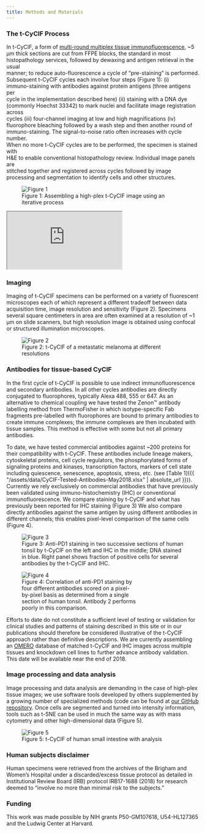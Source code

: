 ```yaml
---
title: Methods and Materials
---
```


### The t-CyCIF Process

In t-CyCIF, a form of 
<a href="https://www.ncbi.nlm.nih.gov/pmc/articles/PMC3718135/" target="_blank">
multi-round multiplex tissue immunofluorescence</a>, 
~5 µm thick sections are cut from FFPE blocks, the standard in most
histopathology services, followed by dewaxing and antigen retrieval in the usual	
manner; to reduce auto-fluorescence a cycle of “pre-staining” is performed.	
Subsequent t-CyCIF cycles each involve four steps (Figure 1): (i)	
immuno-staining with antibodies against protein antigens (three antigens per	
cycle in the implementation described here) (ii) staining with a DNA dye	
(commonly Hoechst 33342) to mark nuclei and facilitate image registration across	
cycles (iii) four-channel imaging at low and high magnifications (iv)	
fluorophore bleaching followed by a wash step and then another round of	
immuno-staining. The signal-to-noise ratio often increases with cycle number.	
When no more t-CyCIF cycles are to be performed, the specimen is stained with	
H&E to enable conventional histopathology review. Individual image panels are	
stitched together and registered across cycles followed by image processing and	
segmentation to identify cells and other structures.

<figure class="image text-center mx-1 my-4 m-md-5">
    <div style="max-width:800px" class="d-inline-block">
        <img src="{{ "/assets/img/figure1.jpg" | absolute_url }}"
            alt="Figure 1"
            class="figure-img img-fluid">
        <figcaption class="figure-caption text-white">
            Figure 1: Assembling a high-plex t-CyCIF image using an
            iterative process
        </figcaption>
    </div>
</figure>

<div class="text-center mx-1 my-4 m-md-5">
    <div class="embed-responsive embed-responsive-1by1 d-inline-block" style="max-width:400px">
        <iframe class="embed-responsive-item" src="https://player.vimeo.com/video/269904895"></iframe>
    </div>
</div>

### Imaging

Imaging of t-CyCIF specimens can be performed on a variety of fluorescent
microscopes each of which represent a different tradeoff between data
acquisition time, image resolution and sensitivity (Figure 2). Specimens several
square centimeters in area are often examined at a resolution of ~1 µm on slide
scanners, but high resolution image is obtained using confocal or structured
illumination microscopes.

<figure class="image text-center mx-1 my-4 m-md-5">
    <div style="max-width:500px" class="d-inline-block">
        <img src="{{ "/assets/img/figure2.jpg" | absolute_url }}"
            alt="Figure 2"
            class="figure-img img-fluid">
        <figcaption class="figure-caption text-white">
            Figure 2: t-CyCIF of a metastatic melanoma at different resolutions
        </figcaption>
    </div>
</figure>

### Antibodies for tissue-based CyCIF

In the first cycle of t-CyCIF is possible to use indirect immunofluorescence and
secondary antibodies. In all other cycles antibodies are directly conjugated to
fluorophores, typically Alexa 488, 555 or 647. As an alternative to chemical
coupling we have tested the Zenon™ antibody labelling method from ThermoFisher
in which isotype-specific Fab fragments pre-labelled with fluorophores are bound
to primary antibodies to create immune complexes; the immune complexes are then
incubated with tissue samples. This method is effective with some but not all
primary antibodies.

To date, we have tested commercial antibodies against ~200 proteins for their
compatibility with t-CyCIF. These antibodies include lineage makers,
cytoskeletal proteins, cell cycle regulators, the phosphorylated forms of
signaling proteins and kinases, transcription factors, markers of cell state
including quiescence, senescence, apoptosis, stress, etc.
(see [Table 1]({{ "/assets/data/CyCIF-Tested-Antibodies-May2018.xlsx" | absolute_url }})). Currently we rely
exclusively on commercial antibodies that have previously been validated using
immuno-histochemistry (IHC) or conventional immunofluorescence. We compare
staining by t-CyCIF and what has previously been reported for IHC staining
(Figure 3) We also compare directly antibodies against the same antigen by using
different antibodies in different channels; this enables pixel-level comparison
of the same cells (Figure 4).

<figure class="image text-center mx-1 my-4 m-md-5">
    <div style="max-width:800px" class="d-inline-block">
        <img src="{{ "/assets/img/figure3.jpg" | absolute_url }}"
            alt="Figure 3"
            class="figure-img img-fluid">
        <figcaption class="figure-caption text-white">
            Figure 3: Anti-PD1 staining in two successive sections of human tonsil
            by t-CyCIF on the left and IHC in the middle; DNA stained in blue. Right
            panel shows fraction of positive cells for several antibodies by the
            t-CyCIF and IHC.
        </figcaption>
    </div>
</figure>

<figure class="image text-center mx-1 my-4 m-md-5">
    <div style="max-width:300px" class="d-inline-block">
        <img src="{{ "/assets/img/figure4.jpg" | absolute_url }}"
            alt="Figure 4"
            class="figure-img img-fluid">
        <figcaption class="figure-caption text-white">
            Figure 4: Correlation of anti-PD1 staining by four different antibodies
        scored on a pixel-by-pixel basis as determined from a single section of
        human tonsil. Antibody 2 performs poorly in this comparison.
        </figcaption>
    </div>
</figure>

Efforts to date do not constitute a sufficient level of testing or validation
for clinical studies and patterns of staining described in this site or in our
publications should therefore be considered illustrative of the t-CyCIF approach
rather than definitive descriptions. We are currently assembling an [OMERO](https://www.openmicroscopy.org/omero/) 
database of matched t-CyCIF and IHC
images across multiple tissues and knockdown cell lines to further advance
antibody validation. This date will be available near the end of 2018.

### Image processing and data analysis

Image processing and data analysis are demanding in the case of high-plex tissue
images; we use software tools developed by others supplemented by a growing
number of specialized methods (code can be found
at [our GitHub repository](https://github.com/sorgerlab/cycif/). Once cells are
segmented and turned into intensity information, tools such as t-SNE can be used
in much the same way as with mass cytometry and other high-dimensional data
(Figure 5).

<figure class="image text-center mx-1 my-4 m-md-5">
    <div style="max-width:800px" class="d-inline-block">
        <img src="{{ "/assets/img/figure5.jpg" | absolute_url }}"
            alt="Figure 5"
            class="figure-img img-fluid">
        <figcaption class="figure-caption text-white">
            Figure 5: t-CyCIF of human small intestine with analysis
        </figcaption>
    </div>
</figure>

### Human subjects disclaimer

Human specimens were retrieved from the archives of the Brigham and Women’s
Hospital under a discarded/excess tissue protocol as detailed in Institutional
Review Board (IRB) protocol IRB17-1688 (2018) for research deemed to “involve no
more than minimal risk to the subjects.”

### Funding

This work was made possible by NIH grants P50-GM107618, U54-HL127365 and the
Ludwig Center at Harvard.
